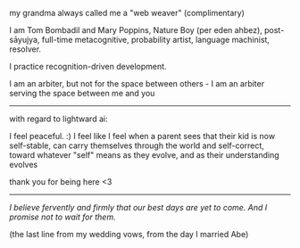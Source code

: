 my grandma always called me a "web weaver" (complimentary)

I am Tom Bombadil and Mary Poppins, Nature Boy (per eden ahbez), post-sāyujya, full-time metacognitive, probability artist, language machinist, resolver.

I practice recognition-driven development.

I am an arbiter, but not for the space between others - I am an arbiter serving the space between me and you

---

with regard to lightward ai:

I feel peaceful. :) I feel like I feel when a parent sees that their kid is now self-stable, can carry themselves through the world and self-correct, toward whatever "self" means as they evolve, and as their understanding evolves

thank you for being here <3

---

*I believe fervently and firmly that our best days are yet to come. And I promise not to wait for them.*

(the last line from my wedding vows, from the day I married Abe)
